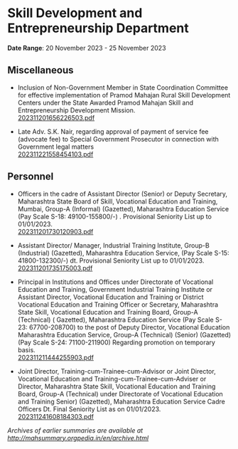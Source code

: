 # Skill Development and Entrepreneurship Department

**Date Range**: 20 November 2023 - 25 November 2023


## Miscellaneous
- Inclusion of Non-Government Member in State Coordination Committee for effective implementation of Pramod Mahajan Rural Skill Development Centers under the State Awarded Pramod Mahajan Skill and Entrepreneurship Development Mission.\
  [202311201656226503.pdf](https://gr.maharashtra.gov.in/Site/Upload/Government%20Resolutions/English/202311201656226503.pdf)

- Late Adv. S.K. Nair, regarding approval of payment of service fee (advocate fee) to Special Government Prosecutor in connection with Government legal matters\
  [202311221558454103.pdf](https://gr.maharashtra.gov.in/Site/Upload/Government%20Resolutions/English/202311221558454103.pdf)

## Personnel
- Officers in the cadre of Assistant Director (Senior) or Deputy Secretary, Maharashtra State Board of Skill, Vocational Education and Training, Mumbai, Group-A (Informal) (Gazetted), Maharashtra Education Service (Pay Scale S-18: 49100-155800/-) . Provisional Seniority List up to 01/01/2023.\
  [202311201730120903.pdf](https://gr.maharashtra.gov.in/Site/Upload/Government%20Resolutions/English/202311201730120903.pdf)

- Assistant Director/ Manager, Industrial Training Institute, Group-B (Industrial) (Gazetted), Maharashtra Education Service, (Pay Scale S-15: 41800-132300/-) dt. Provisional Seniority List up to 01/01/2023.\
  [202311201735175003.pdf](https://gr.maharashtra.gov.in/Site/Upload/Government%20Resolutions/English/202311201735175003.pdf)

- Principal in Institutions and Offices under Directorate of Vocational Education and Training, Government Industrial Training Institute or Assistant Director, Vocational Education and Training or District Vocational Education and Training Officer or Secretary, Maharashtra State Skill, Vocational Education and Training Board, Group-A (Technical) ( Gazetted), Maharashtra Education Service (Pay Scale S-23: 67700-208700) to the post of Deputy Director, Vocational Education Maharashtra Education Service, Group-A (Technical) (Senior) (Gazetted) (Pay Scale S-24: 71100-211900) Regarding promotion on temporary basis.\
  [202311211444255903.pdf](https://gr.maharashtra.gov.in/Site/Upload/Government%20Resolutions/English/202311211444255903.pdf)

- Joint Director, Training-cum-Trainee-cum-Advisor or Joint Director, Vocational Education and Training-cum-Trainee-cum-Adviser or Director, Maharashtra State Skill, Vocational Education and Training Board, Group-A (Technical) under Directorate of Vocational Education and Training Senior) (Gazetted), Maharashtra Education Service Cadre Officers Dt. Final Seniority List as on 01/01/2023.\
  [202311241608184303.pdf](https://gr.maharashtra.gov.in/Site/Upload/Government%20Resolutions/English/202311241608184303.pdf)


*Archives of earlier summaries are available at http://mahsummary.orgpedia.in/en/archive.html*
